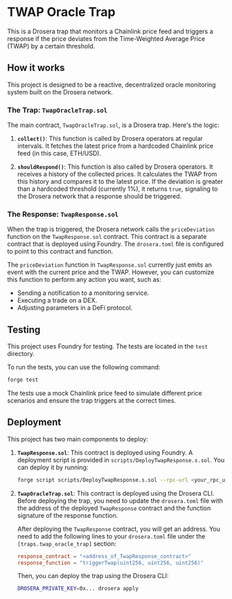 # TWAP Oracle Trap

This is a Drosera trap that monitors a Chainlink price feed and triggers a response if the price deviates from the Time-Weighted Average Price (TWAP) by a certain threshold.

## How it works

This project is designed to be a reactive, decentralized oracle monitoring system built on the Drosera network.

### The Trap: `TwapOracleTrap.sol`

The main contract, `TwapOracleTrap.sol`, is a Drosera trap. Here's the logic:

1.  **`collect()`**: This function is called by Drosera operators at regular intervals. It fetches the latest price from a hardcoded Chainlink price feed (in this case, ETH/USD).

2.  **`shouldRespond()`**: This function is also called by Drosera operators. It receives a history of the collected prices. It calculates the TWAP from this history and compares it to the latest price. If the deviation is greater than a hardcoded threshold (currently 1%), it returns `true`, signaling to the Drosera network that a response should be triggered.

### The Response: `TwapResponse.sol`

When the trap is triggered, the Drosera network calls the `priceDeviation` function on the `TwapResponse.sol` contract. This contract is a separate contract that is deployed using Foundry. The `drosera.toml` file is configured to point to this contract and function.

The `priceDeviation` function in `TwapResponse.sol` currently just emits an event with the current price and the TWAP. However, you can customize this function to perform any action you want, such as:

*   Sending a notification to a monitoring service.
*   Executing a trade on a DEX.
*   Adjusting parameters in a DeFi protocol.

## Testing

This project uses Foundry for testing. The tests are located in the `test` directory.

To run the tests, you can use the following command:

```bash
forge test
```

The tests use a mock Chainlink price feed to simulate different price scenarios and ensure the trap triggers at the correct times.

## Deployment

This project has two main components to deploy:

1.  **`TwapResponse.sol`**: This contract is deployed using Foundry. A deployment script is provided in `scripts/DeployTwapResponse.s.sol`. You can deploy it by running:

    ```bash
    forge script scripts/DeployTwapResponse.s.sol --rpc-url <your_rpc_url> --private-key <your_private_key> --broadcast
    ```

2.  **`TwapOracleTrap.sol`**: This contract is deployed using the Drosera CLI. Before deploying the trap, you need to update the `drosera.toml` file with the address of the deployed `TwapResponse` contract and the function signature of the response function.

    After deploying the `TwapResponse` contract, you will get an address. You need to add the following lines to your `drosera.toml` file under the `[traps.twap_oracle_trap]` section:

    ```toml
    response_contract = "<address_of_TwapResponse_contract>"
    response_function = "triggerTwap(uint256, uint256, uint256)"
    ```

    Then, you can deploy the trap using the Drosera CLI:

    ```bash
    DROSERA_PRIVATE_KEY=0x... drosera apply
    ```